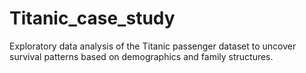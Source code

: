 # Titanic_case_study
Exploratory data analysis of the Titanic passenger dataset to uncover survival patterns based on demographics and family structures.
